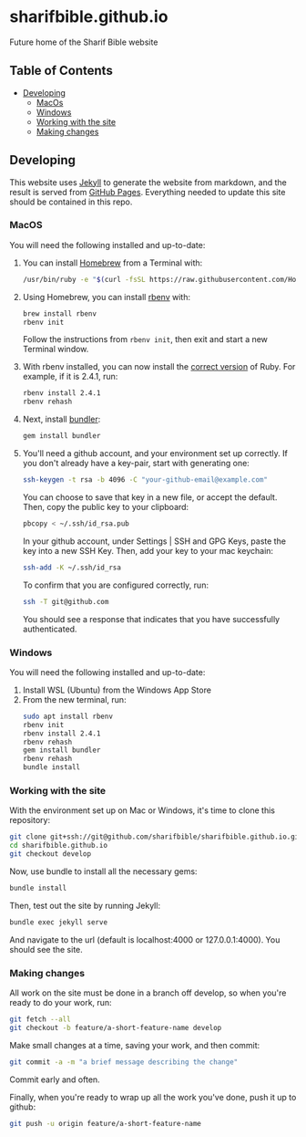 # sharifbible.github.io
Future home of the Sharif Bible website
## Table of Contents
* [Developing](#developing)
  * [MacOs](#macos)
  * [Windows](windows)
  * [Working with the site](#working-with-the-site)
  * [Making changes](#making-changes)

## Developing
This website uses [Jekyll](https://jekyllrb.com) to generate the website from markdown, and the result is served from [GitHub Pages](https://pages.github.com). Everything needed to update this site should be contained in this repo.
 
### MacOS
You will need the following installed and up-to-date:
1. You can install [Homebrew](https://brew.sh) from a Terminal with:
   ~~~ sh
   /usr/bin/ruby -e "$(curl -fsSL https://raw.githubusercontent.com/Homebrew/install/master/install)"
   ~~~

2. Using Homebrew, you can install [rbenv](https://github.com/rbenv/rbenv) with:
   ~~~ sh
   brew install rbenv
   rbenv init
   ~~~
   Follow the instructions from `rbenv init`, then exit and start a new Terminal window.

3. With rbenv installed, you can now install the [correct version](.ruby-version) of Ruby. For example, if it is 2.4.1, run:
   ~~~ sh
   rbenv install 2.4.1
   rbenv rehash
   ~~~

4. Next, install [bundler](https://bundler.io):
   ~~~ sh
   gem install bundler
   ~~~

5. You'll need a github account, and your environment set up correctly. If you don't already have a key-pair, start with generating one:
   ~~~ sh
   ssh-keygen -t rsa -b 4096 -C "your-github-email@example.com"
   ~~~
   You can choose to save that key in a new file, or accept the default. Then, copy the public key to your clipboard:
   ~~~ sh
   pbcopy < ~/.ssh/id_rsa.pub
   ~~~
   In your github account, under Settings | SSH and GPG Keys, paste the key into a new SSH Key. Then, add your key to your mac keychain:
   ~~~ sh
   ssh-add -K ~/.ssh/id_rsa
   ~~~
   To confirm that you are configured correctly, run:
   ~~~ sh
   ssh -T git@github.com
   ~~~
   You should see a response that indicates that you have successfully authenticated.

### Windows
You will need the following installed and up-to-date:
1. Install WSL (Ubuntu) from the Windows App Store
2. From the new terminal, run:
    ~~~ sh
    sudo apt install rbenv
    rbenv init
    rbenv install 2.4.1
    rbenv rehash
    gem install bundler
    rbenv rehash
    bundle install
    ~~~ 



### Working with the site
With the environment set up on Mac or Windows, it's time to clone this repository:
~~~ sh
git clone git+ssh://git@github.com/sharifbible/sharifbible.github.io.git
cd sharifbible.github.io
git checkout develop
~~~
Now, use bundle to install all the necessary gems:
~~~ sh
bundle install
~~~
Then, test out the site by running Jekyll:
~~~ sh
bundle exec jekyll serve
~~~
And navigate to the url (default is localhost:4000 or 127.0.0.1:4000). You should see the site.

### Making changes
All work on the site must be done in a branch off develop, so when you're ready to do your work, run:
~~~ sh
git fetch --all
git checkout -b feature/a-short-feature-name develop
~~~

Make small changes at a time, saving your work, and then commit:
~~~ sh
git commit -a -m "a brief message describing the change"
~~~

Commit early and often.

Finally, when you're ready to wrap up all the work you've done, push it up to github:
~~~ sh
git push -u origin feature/a-short-feature-name
~~~
